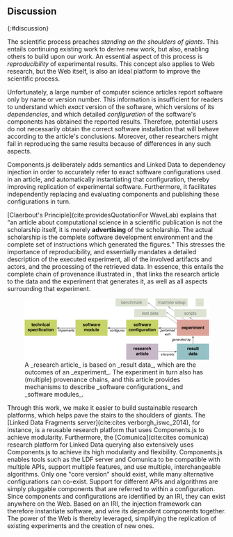 ## Discussion
{:#discussion}

The scientific process preaches _standing on the shoulders of giants_.
This entails continuing existing work to derive new work, but
also, enabling others to build upon our work.
An essential aspect of this process is _reproducibility_ of experimental results.
This concept also applies to Web research,
but the Web itself, is also an ideal platform to improve the scientific process.

Unfortunately,
a large number of computer science articles report software only by name or version number.
This information is insufficient for readers
to understand which _exact_ version of the software,
which versions of its _dependencies_,
and which detailed _configuration_ of the software's components
has obtained the reported results.
Therefore, potential users do not necessarily obtain the correct software installation
that will behave according to the article's conclusions.
Moreover, other researchers might fail
in reproducing the same results
because of differences in any such aspects.

Components.js deliberately adds semantics and Linked Data to dependency injection in order to accurately refer to exact software configurations used in an article, 
and automatically instantiating that configuration,
thereby improving replication of experimental software.
Furthermore, 
it facilitates independently replacing and evaluating components
and publishing these configurations in turn.

[Claerbout's Principle](cite:providesQuotationFor WaveLab) explains that
<q>an article about computational science in a scientific publication
is not the scholarship itself, it is merely **advertising** of the scholarship.
The actual scholarship is the complete software development environment
and the complete set of instructions which generated the figures.</q>
This stresses the importance of reproducibility,
and essentially mandates a detailed description
of the executed experiment,
all of the involved artifacts and actors,
and the processing of the retrieved data.
In essence, this entails the complete chain of provenance illustrated in [](#description-diagram),
that links the research article to the data and the experiment that generates it,
as well as all aspects surrounding that experiment.

<figure id="description-diagram">
<img src="description-diagram.svg" alt="[description diagram]">
<figcaption markdown="block">
A _research article_ is based on _result data_,
which are the outcomes of an _experiment_.
The experiment in turn also has (multiple) provenance chains,
and this article provides mechanisms
to describe _software configurations_ and _software modules_.
</figcaption>
</figure>

Through this work, we make it easier to build sustainable research platforms,
which helps pave the stairs to the shoulders of giants.
The [Linked Data Fragments server](cite:cites verborgh_iswc_2014), for instance, is a reusable research platform
that uses Components.js to achieve modularity.
Furthermore, the [Comunica](cite:cites comunica) research platform for Linked Data querying
also extensively uses Components.js to achieve its high modularity and flexibility.
Components.js enables tools such as the LDF server and Comunica to be compatible with
multiple APIs, support multiple features, and use multiple, interchangeable algorithms.
Only one "core version" should exist, while many alternative configurations can co-exist.
Support for different APIs and algorithms are simply pluggable components that are referred to within a configuration.
Since components and configurations are identified by an IRI,
they can exist anywhere on the Web.
Based on an IRI, the injection framework can therefore instantiate software,
and wire its dependent components together.
The power of the Web is thereby leveraged, simplifying the replication of existing experiments
and the creation of new ones.
